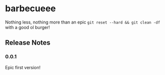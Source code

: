 # barbecueee

Nothing less, nothing more than an epic `git reset --hard && git clean -df` with a good ol burger!

## Release Notes

### 0.0.1

Epic first version!